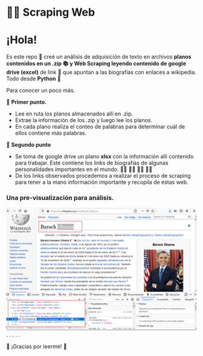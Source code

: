 # 🕵️‍♂️ Scraping Web

# ¡Hola!

Es este repo 🍚 creé un análisis de adquisición de texto en archivos **planos contenidos en un .zip 📚 y Web Scraping leyendo contenido de google drive (excel)** de link 🔗 que apuntan a las biografías con enlaces a wikipedia. Todo desde **Python** 🐍


Para conocer un poco más.

🍉 **Primer punto.**
* Lee en ruta los planos almacenados allí en .zip.
* Extrae la información de los .zip y luego lee los planos.
* En cada plano realiza el conteo de palabras para determinar cuál de ellos contiene más palabras.

🍉 **Segundo punto**
* Se toma de google drive un plano **xlsx** con la información allí contenido para trabajar. Este contiene los links de biografías de algunas personalidades importantes en el mundo. 🏌️‍♀️ 👨‍🎓 🧑‍🏫 👩‍⚖️
* De los links observados procedemos a realizar el proceso de scraping para tener a la mano información importante y recopila de estas web.

### Una pre-visualización para análisis.
![Resultados](/Obama.png)
.
.
.
.
.

🦉 ¡Gracias por leerme!  🦉

